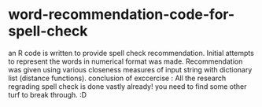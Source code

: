 # word-recommendation-code-for-spell-check
an R code is written to provide spell check recommendation.
Initial attempts to represent the words in numerical format was made.
Recommendation was given using various closeness measures of input string with dictionary list (distance functions).
conclusion of exccercise : All the research regrading spell check is done vastly already! you need to find some other turf to break through. :D
